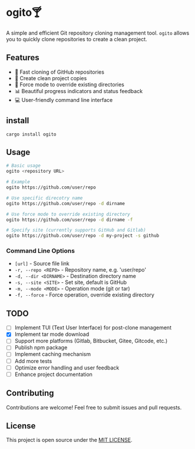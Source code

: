 # ogito🍸

A simple and efficient Git repository cloning management tool. `ogito` allows you to quickly clone repositories to create a clean project.

## Features

- 🚀 Fast cloning of GitHub repositories
- 🧹 Create clean project copies
- 🔄 Force mode to override existing directories
- 📊 Beautiful progress indicators and status feedback
- 💻 User-friendly command line interface

## install

```
cargo install ogito
```

## Usage

```bash
# Basic usage
ogito <repository URL>

# Example
ogito https://github.com/user/repo

# Use specific direcotry name
ogito https://github.com/user/repo -d dirname

# Use force mode to override existing directory
ogito https://github.com/user/repo -d dirname -f

# Specify site (currently supports GitHub and Gitlab)
ogito https://github.com/user/repo -d my-project -s github
```

### Command Line Options

- `[url]` - Source file link
- `-r, --repo <REPO>` - Repository name, e.g. 'user/repo'
- `-d, --dir <DIRNAME>` - Destination directory name
- `-s, --site <SITE>` - Set site, default is GitHub
- `-m, --mode <MODE>` - Operation mode (git or tar)
- `-f, --force` - Force operation, override existing directory

## TODO

- [ ] Implement TUI (Text User Interface) for post-clone management
- [x] Implement tar mode download
- [ ] Support more platforms (Gitlab, Bitbucket, Gitee, Gitcode, etc.)
- [ ] Publish npm package
- [ ] Implement caching mechanism
- [ ] Add more tests
- [ ] Optimize error handling and user feedback
- [ ] Enhance project documentation

## Contributing

Contributions are welcome! Feel free to submit issues and pull requests.

## License

This project is open source under the [MIT LICENSE](LICENSE).
